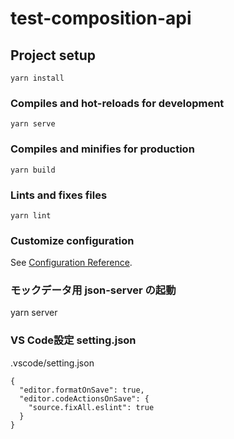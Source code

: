 # test-composition-api

## Project setup
```
yarn install
```

### Compiles and hot-reloads for development
```
yarn serve
```

### Compiles and minifies for production
```
yarn build
```

### Lints and fixes files
```
yarn lint
```

### Customize configuration
See [Configuration Reference](https://cli.vuejs.org/config/).

### モックデータ用 json-server の起動
yarn server


### VS Code設定 setting.json
.vscode/setting.json
```
{
  "editor.formatOnSave": true,
  "editor.codeActionsOnSave": {
    "source.fixAll.eslint": true
  }
}
```